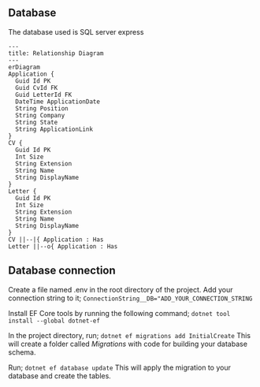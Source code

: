 ## Database

The database used is SQL server express


  ```mermaid
---
title: Relationship Diagram
---
erDiagram
Application {
	Guid Id PK
	Guid CvId FK
	Guid LetterId FK
	DateTime ApplicationDate
	String Position
	String Company
	String State
	String ApplicationLink
}
CV {
	Guid Id PK
	Int Size
	String Extension
	String Name
	String DisplayName
}
Letter {
	Guid Id PK
	Int Size
	String Extension
	String Name
	String DisplayName
}
CV ||--|{ Application : Has
Letter ||--o{ Application : Has
```

## Database connection
Create a file named .env in the root directory of the project. Add your connection string to it;
```ConnectionString__DB="ADD_YOUR_CONNECTION_STRING```

Install EF Core tools by running the following command;
```dotnet tool install --global dotnet-ef```

In the project directory, run;
```dotnet ef migrations add InitialCreate```
This will create a folder called *Migrations* with code for building your database schema.

Run;
```dotnet ef database update```
This will apply the migration to your database and create the tables.
